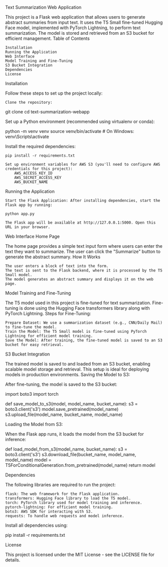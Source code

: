 Text Summarization Web Application

This project is a Flask web application that allows users to generate abstract summaries from input text. It uses the T5 Small fine-tuned Hugging Face model, implemented with PyTorch Lightning, to perform text summarization. The model is stored and retrieved from an S3 bucket for efficient management.
Table of Contents

    Installation
    Running the Application
    Web Interface
    Model Training and Fine-Tuning
    S3 Bucket Integration
    Dependencies
    License

Installation

Follow these steps to set up the project locally:

    Clone the repository:

git clone <repository-url>
cd text-summarization-webapp

Set up a Python environment (recommended using virtualenv or conda):

python -m venv venv
source venv/bin/activate  # On Windows: venv\Scripts\activate

Install the required dependencies:

    pip install -r requirements.txt

    Set up environment variables for AWS S3 (you'll need to configure AWS credentials for this project):
        AWS_ACCESS_KEY_ID
        AWS_SECRET_ACCESS_KEY
        AWS_BUCKET_NAME

Running the Application

    Start the Flask Application: After installing dependencies, start the Flask app by running:

    python app.py

    The Flask app will be available at http://127.0.0.1:5000. Open this URL in your browser.

Web Interface
Home Page

The home page provides a simple text input form where users can enter the text they want to summarize. The user can click the "Summarize" button to generate the abstract summary.
How It Works

    The user enters a block of text into the form.
    The text is sent to the Flask backend, where it is processed by the T5 Small model.
    The model generates an abstract summary and displays it on the web page.

Model Training and Fine-Tuning

The T5 model used in this project is fine-tuned for text summarization. Fine-tuning is done using the Hugging Face transformers library along with PyTorch Lightning.
Steps for Fine-Tuning:

    Prepare Dataset: We use a summarization dataset (e.g., CNN/Daily Mail) to fine-tune the model.
    Train the Model: The T5 Small model is fine-tuned using PyTorch Lightning for efficient model training.
    Save the Model: After training, the fine-tuned model is saved to an S3 bucket for easy retrieval.

S3 Bucket Integration

The trained model is saved to and loaded from an S3 bucket, enabling scalable model storage and retrieval. This setup is ideal for deploying models in production environments.
Saving the Model to S3:

After fine-tuning, the model is saved to the S3 bucket:

import boto3
import torch

def save_model_to_s3(model, model_name, bucket_name):
    s3 = boto3.client('s3')
    model.save_pretrained(model_name)
    s3.upload_file(model_name, bucket_name, model_name)

Loading the Model from S3:

When the Flask app runs, it loads the model from the S3 bucket for inference:

def load_model_from_s3(model_name, bucket_name):
    s3 = boto3.client('s3')
    s3.download_file(bucket_name, model_name, model_name)
    model = T5ForConditionalGeneration.from_pretrained(model_name)
    return model

Dependencies

The following libraries are required to run the project:

    flask: The web framework for the Flask application.
    transformers: Hugging Face library to load the T5 model.
    torch: PyTorch library used for model training and inference.
    pytorch-lightning: For efficient model training.
    boto3: AWS SDK for interacting with S3.
    requests: To handle web requests and model inference.

Install all dependencies using:

pip install -r requirements.txt

License

This project is licensed under the MIT License - see the LICENSE file for details.
